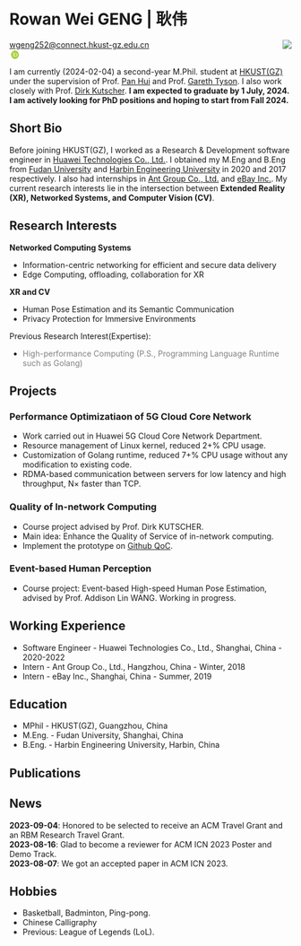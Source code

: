 
# **Rowan Wei GENG | 耿伟**

<div>
    <div style="float:left">
        <a href="mailto:wgeng252@connect.hkust-gz.edu.cn">wgeng252@connect.hkust-gz.edu.cn</a><br>
        <a href="https://orcid.org/0000-0001-5970-3550"><i class="fab fa-orcid"></i></a>
        <!-- <a href="mailto:rowan.gw@outlook.com">rowan.gw (at) outlook (dot) com</a><br> -->
        <a href="https://github.com/vigeng"><i class="fa fa-github"> </i></a>
        <a href="https://scholar.google.com/citations?user=bSJz3BIAAAAJ&hl=en&oi=ao"><i class="fa fa-google"> </i></a>
        <a href="https://orcid.org/0000-0001-5970-3550"><i class="fas fa-id-badge"> </i></a>
        <a href="https://www.linkedin.com/in/rowangw/"><i class="fa fa-linkedin" aria-hidden="true"></i></a>
        <a href="https://twitter.com/Rowan_GW"><i class="fa fa-twitter"></i></a>
        <a href="https://orcid.org/0000-0001-5970-3550"><img src="figures/orcid.png" alt="ORCID" style="width: 20px; height: 20px;"></a><br>
    </div>
    <div style="float:right">
        <!-- <img class ="profile-photo" src="./figures/profile2.jpeg" width="" height=""> -->
        <!-- <img class ="profile-photo-rounded-rectangle" src="/figures/2023hk.png" width="" height=""> -->
        <img class ="profile-photo-ellipse" src="/figures/2023hk.png" width="" height="">
    </div>
</div><br><br>

I am currently (2024-02-04) a second-year M.Phil. student at [HKUST(GZ)](https://www.hkust-gz.edu.cn) under the supervision of Prof. [Pan Hui](https://panhui.people.ust.hk/index.html) and Prof. [Gareth Tyson](http://www.eecs.qmul.ac.uk/~tysong/). I also work closely with Prof. [Dirk Kutscher](https://dirk-kutscher.info).  **I am expected to graduate by 1 July, 2024. I am actively looking for PhD positions and hoping to start from Fall 2024.**

## Short Bio

Before joining HKUST(GZ), I worked as a Research & Development software engineer in [Huawei Technologies Co., Ltd.](https://www.huawei.com). I obtained my M.Eng and B.Eng from [Fudan University](https://www.fudan.edu.cn/en/) and [Harbin Engineering University](https://english.hrbeu.edu.cn) in 2020 and 2017 respectively. I also had internships in [Ant Group Co., Ltd.](https://www.antgroup.com) and [eBay Inc.](https://www.ebay.com). My current research interests lie in the intersection between **Extended Reality (XR), Networked Systems, and Computer Vision (CV)**.

## Research Interests

<!-- - Human Pose Estimation (P.S., with the help of xxx) -->
<!-- - Privacy Protection for Extended Reality (XR) (P.S., with the help of Multi-Modality DL methods) -->
<!-- - Novel Sensor Perception and Communication (e.g., semantic detection and communication) -->

**Networked Computing Systems**

  - Information-centric networking for efficient and secure data delivery
  - Edge Computing, offloading, collaboration for XR

**XR and CV**

  - Human Pose Estimation and its Semantic Communication
  - Privacy Protection for Immersive Environments

Previous Research Interest(Expertise):

  - <span style="color: gray;"> High-performance Computing (P.S., Programming Language Runtime such as Golang) </span>

## Projects

### Performance Optimizatiaon of 5G Cloud Core Network

- Work carried out in Huawei 5G Cloud Core Network Department.
- Resource management of Linux kernel, reduced 2+% CPU usage.
- Customization of Golang runtime, reduced 7+% CPU usage without any modification to existing code.
- RDMA-based communication between servers for low latency and high throughput, N× faster than TCP.

### Quality of In-network Computing

- Course project advised by Prof. Dirk KUTSCHER.
- Main idea: Enhance the Quality of Service of in-network computing.
- Implement the prototype on [Github QoC](https://github.com/ViGeng/qoc).

### Event-based Human Perception

- Course project: Event-based High-speed Human Pose Estimation, advised by Prof. Addison Lin WANG. Working in progress.

## Working Experience

- Software Engineer - Huawei Technologies Co., Ltd., Shanghai, China - 2020-2022
- Intern - Ant Group Co., Ltd., Hangzhou, China - Winter, 2018
- Intern - eBay Inc., Shanghai, China - Summer, 2019

## Education

- MPhil - HKUST(GZ), Guangzhou, China
- M.Eng. - Fudan University, Shanghai, China
- B.Eng. - Harbin Engineering University, Harbin, China

<!-- ##<small>Funding and awards</small> -->
<!-- - Red Bird Scholarship, 2022-2024, HKUST(GZ) -->

## Publications

<script src="https://bibbase.org/show?bib=https%3A%2F%2Fapi.zotero.org%2Fusers%2F8491953%2Fcollections%2FN8V49QLV%2Fitems%3Fkey%3DxUVOP2vkB66zdwZwhYwWtVIk%26format%3Dbibtex%26limit%3D100&jsonp=1"></script>

</p>
<div class="text-box">
  <h2>News</h2>
  <p>
    <b>2023-09-04</b>: Honored to be selected to receive an ACM Travel Grant and an RBM Research Travel Grant.<br>
    <b>2023-08-16</b>: Glad to become a reviewer for ACM ICN 2023 Poster and Demo Track.<br>
    <b>2023-08-07</b>: We got an accepted paper in ACM ICN 2023.
  </p>
</div>

## Hobbies

- Basketball, Badminton, Ping-pong.
- Chinese Calligraphy
- Previous: League of Legends (LoL).